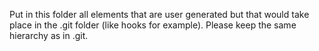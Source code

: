Put in this folder all elements that are user generated but that would take place in the .git folder (like hooks for example). Please keep the same hierarchy as in .git.